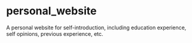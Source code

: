 # personal_website
A personal website for self-introduction, including education experience, self opinions, previous experience, etc.
